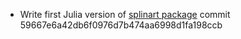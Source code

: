 - Write first Julia version of [splinart package](https://github.com/gouarin/splinart) commit 59667e6a42db6f0976d7b474aa6998d1fa198ccb


<!-- Links generated by Changelog.jl -->

